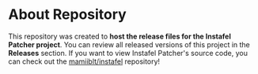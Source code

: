 # About Repository

This repository was created to **host the release files for the Instafel Patcher project**. You can review all released versions of this project in the **Releases** section.
If you want to view Instafel Patcher's source code, you can check out the [mamiiblt/instafel](https://github.com/mamiiblt/instafel) repository!
